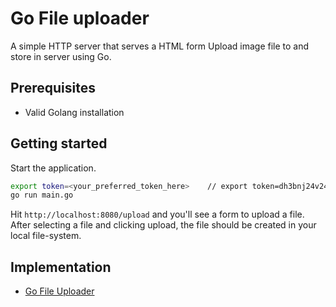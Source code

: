 # Go File uploader

A simple HTTP server that serves a HTML form Upload image file to and store in server using Go.

## Prerequisites

* Valid Golang installation

## Getting started

Start the application.

```bash
export token=<your_preferred_token_here>    // export token=dh3bnj24v242nj
go run main.go
```

Hit `http://localhost:8080/upload` and you'll see a form to upload a file. After selecting a file and clicking upload, the file should be created in your local file-system.

## Implementation

* [Go File Uploader](https://github.com/amargc/brankas-go/blob/main/main.go)
